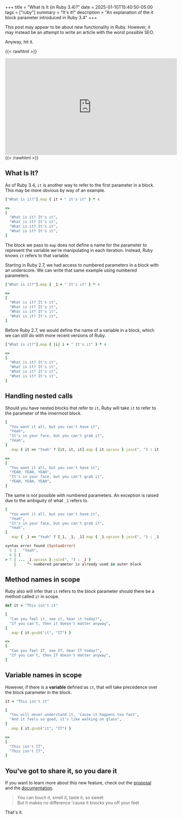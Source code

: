 +++
title = "What Is It (in Ruby 3.4)?"
date = 2025-01-10T15:40:50-05:00
tags = ["ruby"]
summary = "It's it!"
description = "An explanation of the it block parameter introduced in Ruby 3.4"
+++

This post may appear to be about new functionality in Ruby. However, it may instead be an attempt to write an article with the worst possible SEO.

Anyway, hit it.

{{< rawhtml >}}
<iframe width="560" height="315" src="https://www.youtube.com/embed/mTJ542VTMEE?si=MvYQFv9tqU3n1712" title="YouTube video player" frameborder="0" allow="accelerometer; autoplay; clipboard-write; encrypted-media; gyroscope; picture-in-picture; web-share" referrerpolicy="strict-origin-when-cross-origin" allowfullscreen></iframe>
{{< /rawhtml >}}

## What Is It?

As of Ruby 3.4, `it` is another way to refer to the first parameter in a block. This may be more obvious by way of an example.

```ruby
["What is it?"].map { it + " It's it" } * 4

=>
[
  "What is it? It's it",
  "What is it? It's it",
  "What is it? It's it",
  "What is it? It's it",
]
```

The block we pass to `map` does not define a name for the parameter to represent the variable we're manipulating in each iteration. Instead, Ruby knows `it` refers to that variable.

Starting in Ruby 2.7, we had access to numbered parameters in a block with an underscore. We can write that same example using numbered parameters.

```ruby
["What is it?"].map { _1 + " It's it" } * 4

=>
[
  "What is it? It's it",
  "What is it? It's it",
  "What is it? It's it",
  "What is it? It's it",
]
```

Before Ruby 2.7, we would define the name of a variable in a block, which we can still do with more recent versions of Ruby.

```ruby
["What is it?"].map { |i| i + " It's it" } * 4

=>
[
  "What is it? It's it",
  "What is it? It's it",
  "What is it? It's it",
  "What is it? It's it",
]
```

## Handling nested calls

Should you have nested blocks that refer to `it`, Ruby will take `it` to refer to the parameter of the innermost block.

```ruby
[
  "You want it all, but you can't have it",
  "Yeah",
  "It's in your face, but you can't grab it",
  "Yeah",
]
  .map { it == "Yeah" ? [it, it, it].map { it.upcase }.join(", ") : it }

=>
[
  "You want it all, but you can't have it",
  "YEAH, YEAH, YEAH",
  "It's in your face, but you can't grab it",
  "YEAH, YEAH, YEAH",
]
```

The same is not possible with numbered parameters. An exception is raised due to the ambiguity of what `_1` refers to.

```ruby
[
  "You want it all, but you can't have it",
  "Yeah",
  "It's in your face, but you can't grab it",
  "Yeah",
]
  .map { _1 == "Yeah" ? [_1, _1, _1].map { _1.upcase }.join(", ") : _1 }

syntax error found (SyntaxError)
  5 |   "Yeah",
  6 | ]
> 7 | ... _1.upcase }.join(", ") : _1 }
    |     ^~ numbered parameter is already used in outer block
```

## Method names in scope

Ruby also will infer that `it` refers to the block parameter should there be a method called `it` in scope.

```ruby
def it = "This isn't it"

[
  "Can you feel it, see it, hear it today?",
  "If you can't, then it doesn't matter anyway",
]
  .map { it.gsub("it", "IT") }

=>
[
  "Can you feel IT, see IT, hear IT today?",
  "If you can't, then IT doesn't matter anyway",
]
```

## Variable names in scope

However, if there is a __variable__ defined as `it`, that will take precedence over the block parameter in the block.

```ruby
it = "This isn't it"

[
  "You will never understand it, 'cause it happens too fast",
  "And it feels so good, it's like walking on glass",
]
  .map { it.gsub("it", "IT") }

=>
[
  "This isn't IT",
  "This isn't IT",
]
```

## You've got to share it, so you dare it

If you want to learn more about this new feature, check out the [proposal](https://bugs.ruby-lang.org/issues/18980) and the [documentation](https://docs.ruby-lang.org/en/3.4/Proc.html#class-Proc-label-it).

> You can touch it, smell it, taste it, so sweet  
> But it makes no difference 'cause it knocks you off your feet  

That's it.
